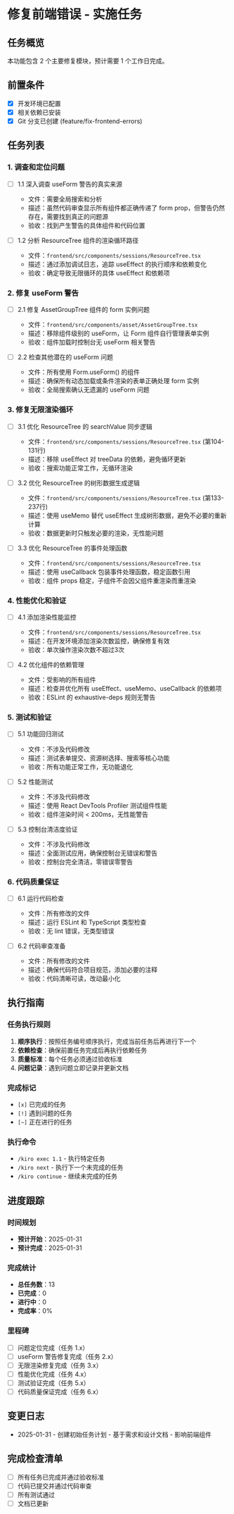 # 修复前端错误 - 实施任务

## 任务概览
本功能包含 2 个主要修复模块，预计需要 1 个工作日完成。

## 前置条件
- [x] 开发环境已配置
- [x] 相关依赖已安装
- [x] Git 分支已创建 (feature/fix-frontend-errors)

## 任务列表

### 1. 调查和定位问题
- [ ] 1.1 深入调查 useForm 警告的真实来源
  - 文件：需要全局搜索和分析
  - 描述：虽然代码审查显示所有组件都正确传递了 form prop，但警告仍然存在，需要找到真正的问题源
  - 验收：找到产生警告的具体组件和代码位置

- [ ] 1.2 分析 ResourceTree 组件的渲染循环路径
  - 文件：`frontend/src/components/sessions/ResourceTree.tsx`
  - 描述：通过添加调试日志，追踪 useEffect 的执行顺序和依赖变化
  - 验收：确定导致无限循环的具体 useEffect 和依赖项

### 2. 修复 useForm 警告
- [ ] 2.1 修复 AssetGroupTree 组件的 form 实例问题
  - 文件：`frontend/src/components/asset/AssetGroupTree.tsx`
  - 描述：移除组件级别的 useForm，让 Form 组件自行管理表单实例
  - 验收：组件加载时控制台无 useForm 相关警告

- [ ] 2.2 检查其他潜在的 useForm 问题
  - 文件：所有使用 Form.useForm() 的组件
  - 描述：确保所有动态加载或条件渲染的表单正确处理 form 实例
  - 验收：全局搜索确认无遗漏的 useForm 问题

### 3. 修复无限渲染循环
- [ ] 3.1 优化 ResourceTree 的 searchValue 同步逻辑
  - 文件：`frontend/src/components/sessions/ResourceTree.tsx` (第104-131行)
  - 描述：移除 useEffect 对 treeData 的依赖，避免循环更新
  - 验收：搜索功能正常工作，无循环渲染

- [ ] 3.2 优化 ResourceTree 的树形数据生成逻辑
  - 文件：`frontend/src/components/sessions/ResourceTree.tsx` (第133-237行)
  - 描述：使用 useMemo 替代 useEffect 生成树形数据，避免不必要的重新计算
  - 验收：数据更新时只触发必要的渲染，无性能问题

- [ ] 3.3 优化 ResourceTree 的事件处理函数
  - 文件：`frontend/src/components/sessions/ResourceTree.tsx`
  - 描述：使用 useCallback 包装事件处理函数，稳定函数引用
  - 验收：组件 props 稳定，子组件不会因父组件重渲染而重渲染

### 4. 性能优化和验证
- [ ] 4.1 添加渲染性能监控
  - 文件：`frontend/src/components/sessions/ResourceTree.tsx`
  - 描述：在开发环境添加渲染次数监控，确保修复有效
  - 验收：单次操作渲染次数不超过3次

- [ ] 4.2 优化组件的依赖管理
  - 文件：受影响的所有组件
  - 描述：检查并优化所有 useEffect、useMemo、useCallback 的依赖项
  - 验收：ESLint 的 exhaustive-deps 规则无警告

### 5. 测试和验证
- [ ] 5.1 功能回归测试
  - 文件：不涉及代码修改
  - 描述：测试表单提交、资源树选择、搜索等核心功能
  - 验收：所有功能正常工作，无功能退化

- [ ] 5.2 性能测试
  - 文件：不涉及代码修改
  - 描述：使用 React DevTools Profiler 测试组件性能
  - 验收：组件渲染时间 < 200ms，无性能警告

- [ ] 5.3 控制台清洁度验证
  - 文件：不涉及代码修改
  - 描述：全面测试应用，确保控制台无错误和警告
  - 验收：控制台完全清洁，零错误零警告

### 6. 代码质量保证
- [ ] 6.1 运行代码检查
  - 文件：所有修改的文件
  - 描述：运行 ESLint 和 TypeScript 类型检查
  - 验收：无 lint 错误，无类型错误

- [ ] 6.2 代码审查准备
  - 文件：所有修改的文件
  - 描述：确保代码符合项目规范，添加必要的注释
  - 验收：代码清晰可读，改动最小化

## 执行指南
### 任务执行规则
1. **顺序执行**：按照任务编号顺序执行，完成当前任务后再进行下一个
2. **依赖检查**：确保前置任务完成后再执行依赖任务
3. **质量标准**：每个任务必须通过验收标准
4. **问题记录**：遇到问题立即记录并更新文档

### 完成标记
- `[x]` 已完成的任务
- `[!]` 遇到问题的任务
- `[~]` 正在进行的任务

### 执行命令
- `/kiro exec 1.1` - 执行特定任务
- `/kiro next` - 执行下一个未完成的任务
- `/kiro continue` - 继续未完成的任务

## 进度跟踪
### 时间规划
- **预计开始**：2025-01-31
- **预计完成**：2025-01-31

### 完成统计
- **总任务数**：13
- **已完成**：0
- **进行中**：0
- **完成率**：0%

### 里程碑
- [ ] 问题定位完成（任务 1.x）
- [ ] useForm 警告修复完成（任务 2.x）
- [ ] 无限渲染修复完成（任务 3.x）
- [ ] 性能优化完成（任务 4.x）
- [ ] 测试验证完成（任务 5.x）
- [ ] 代码质量保证完成（任务 6.x）

## 变更日志
- 2025-01-31 - 创建初始任务计划 - 基于需求和设计文档 - 影响前端组件

## 完成检查清单
- [ ] 所有任务已完成并通过验收标准
- [ ] 代码已提交并通过代码审查
- [ ] 所有测试通过
- [ ] 文档已更新